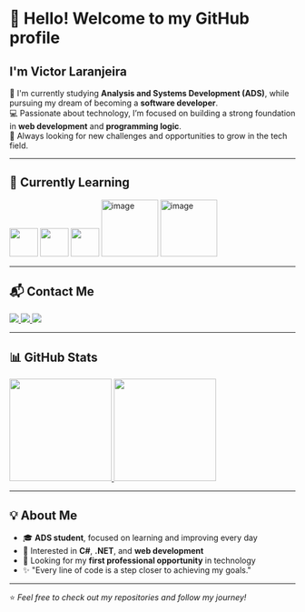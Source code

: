 # 👋 Hello! Welcome to my GitHub profile  
## I'm Victor Laranjeira  

🌱 I'm currently studying **Analysis and Systems Development (ADS)**, while pursuing my dream of becoming a **software developer**.  
💻 Passionate about technology, I’m focused on building a strong foundation in **web development** and **programming logic**.  
🚀 Always looking for new challenges and opportunities to grow in the tech field.

---

## 🧠 Currently Learning  

<div>
  <img src="https://cdn.jsdelivr.net/gh/devicons/devicon/icons/html5/html5-original-wordmark.svg" width="50" height="50"/>
  <img src="https://cdn.jsdelivr.net/gh/devicons/devicon/icons/css3/css3-original-wordmark.svg" width="50" height="50"/>
  <img src="https://cdn.jsdelivr.net/gh/devicons/devicon/icons/javascript/javascript-original.svg" width="50" height="50"/>
  <img width="100" height="100" alt="image" src="https://github.com/user-attachments/assets/046d2357-da90-4373-b9e3-7083dae5ea6c" />
  <img width="100" height="100" alt="image" src="https://github.com/user-attachments/assets/2698f13e-f8a7-4e68-a524-7a4c1a2c3c9b" />

</div>

---

## 📬 Contact Me  

<div>
  <a href="mailto:laranjeira.victor@gmail.com" target="_blank">
    <img src="https://img.shields.io/badge/Gmail-D14836?style=for-the-badge&logo=gmail&logoColor=white">
  </a>
  <a href="https://www.linkedin.com/in/victor-barros-laranjeira-ab3678186/" target="_blank">
    <img src="https://img.shields.io/badge/-LinkedIn-%230077B5?style=for-the-badge&logo=linkedin&logoColor=white">
  </a>
  <a href="https://www.instagram.com/victorlaranjeira_/" target="_blank">
    <img src="https://img.shields.io/badge/-Instagram-%23E4405F?style=for-the-badge&logo=instagram&logoColor=white">
  </a>
</div>

---

## 📊 GitHub Stats  

<div>
  <a href="https://github.com/victorlaranjeira">
    <img height="180em" src="https://github-readme-stats.vercel.app/api?username=victorlaranjeira&show_icons=true&theme=dracula&include_all_commits=true&count_private=true"/>
    <img height="180em" src="https://github-readme-stats.vercel.app/api/top-langs/?username=victorlaranjeira&layout=compact&langs_count=7&theme=dracula"/>
  </a>
</div>

---

## 💡 About Me  

- 🎓 **ADS student**, focused on learning and improving every day  
- 💬 Interested in **C#**, **.NET**, and **web development**  
- 💼 Looking for my **first professional opportunity** in technology  
- ✨ "Every line of code is a step closer to achieving my goals."

---
⭐️ *Feel free to check out my repositories and follow my journey!*



               
